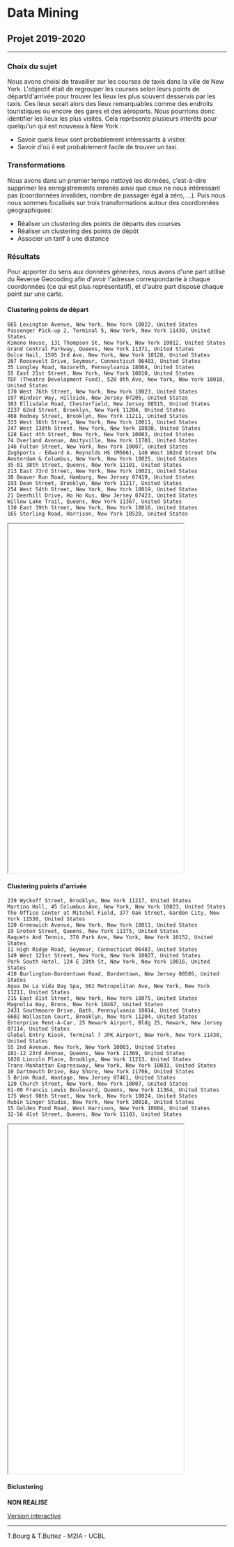 # Data Mining
## Projet 2019-2020

-----------------------------------------
### Choix du sujet

Nous avons choisi de travailler sur les courses de taxis dans la ville de New York.
L'objectif était de regrouper les courses selon leurs points de départ/d'arrivée pour trouver les lieux les plus souvent desservis par les taxis.
Ces lieux serait alors des lieux remarquables comme des endroits touristiques ou encore des gares et des aéroports. 
Nous pourrions donc identifier les lieux les plus visités.
Cela représente plusieurs intérêts pour quelqu'un qui est nouveau à New York : 
- Savoir quels lieux sont probablement intéressants à visiter.
- Savoir d'où il est probablement facile de trouver un taxi.

### Transformations
Nous avons dans un premier temps nettoyé les données, c'est-à-dire supprimer les enregistrements erronés ainsi que ceux ne nous intéressant pas (coordonnées invalides, nombre de passager égal à zéro, ...).
Puis nous nous sommes focalisés sur trois transformations autour des coordonnées géographiques:
- Réaliser un clustering des points de départs des courses
- Réaliser un clustering des points de dépôt
- Associer un tarif à une distance

### Résultats

Pour apporter du sens aux données génerées, nous avons d'une part utilisé du Reverse Geocoding afin d'avoir l'adresse correspondante à chaque coordonnées (ce qui est plus représentatif), et d'autre part disposé chaque point sur une carte.

#### Clustering points de départ

```
665 Lexington Avenue, New York, New York 10022, United States
Passenger Pick-up 2, Terminal 5, New York, New York 11430, United States
Kimono House, 131 Thompson St, New York, New York 10012, United States
Grand Central Parkway, Queens, New York 11371, United States
Dolce Nail, 1595 3rd Ave, New York, New York 10128, United States
267 Roosevelt Drive, Seymour, Connecticut 06483, United States
35 Longley Road, Nazareth, Pennsylvania 18064, United States
55 East 21st Street, New York, New York 10010, United States
TDF (Theatre Development Fund), 520 8th Ave, New York, New York 10018, United States
170 West 76th Street, New York, New York 10023, United States
197 Windsor Way, Hillside, New Jersey 07205, United States
383 Ellisdale Road, Chesterfield, New Jersey 08515, United States
2237 62nd Street, Brooklyn, New York 11204, United States
468 Rodney Street, Brooklyn, New York 11211, United States
333 West 16th Street, New York, New York 10011, United States
247 West 138th Street, New York, New York 10030, United States
128 East 4th Street, New York, New York 10003, United States
74 Overland Avenue, Amityville, New York 11701, United States
146 Fulton Street, New York, New York 10007, United States
ZogSports - Edward A. Reynolds HS (M506), 140 West 102nd Street btw Amsterdam & Columbus, New York, New York 10025, United States
35-01 38th Street, Queens, New York 11101, United States
213 East 73rd Street, New York, New York 10021, United States
38 Beaver Run Road, Hamburg, New Jersey 07419, United States
193 Dean Street, Brooklyn, New York 11217, United States
254 West 54th Street, New York, New York 10019, United States
21 Deerhill Drive, Ho Ho Kus, New Jersey 07423, United States
Willow Lake Trail, Queens, New York 11367, United States
130 East 39th Street, New York, New York 10016, United States
165 Sterling Road, Harrison, New York 10528, United States
````


<iframe src='results/pickup_map.html' width='80%' height='800'>
</iframe>


#### Clustering points d'arrivée

```
239 Wyckoff Street, Brooklyn, New York 11217, United States
Martino Hall, 45 Columbus Ave, New York, New York 10023, United States
The Office Center at Mitchel Field, 377 Oak Street, Garden City, New York 11530, United States
120 Greenwich Avenue, New York, New York 10011, United States
19 Groton Street, Queens, New York 11375, United States
Raquets And Tennis, 370 Park Ave, New York, New York 10152, United States
11 High Ridge Road, Seymour, Connecticut 06483, United States
149 West 121st Street, New York, New York 10027, United States
Park South Hotel, 124 E 28th St, New York, New York 10016, United States
410 Burlington-Bordentown Road, Bordentown, New Jersey 08505, United States
Agua De La Vida Day Spa, 561 Metropolitan Ave, New York, New York 11211, United States
215 East 81st Street, New York, New York 10075, United States
Magnolia Way, Bronx, New York 10467, United States
2431 Southmoore Drive, Bath, Pennsylvania 18014, United States
6602 Wallaston Court, Brooklyn, New York 11204, United States
Enterprise Rent-A-Car, 25 Newark Airport, Bldg 25, Newark, New Jersey 07114, United States
Global Entry Kiosk, Terminal 7 JFK Airport, New York, New York 11430, United States
55 2nd Avenue, New York, New York 10003, United States
101-12 23rd Avenue, Queens, New York 11369, United States
1028 Lincoln Place, Brooklyn, New York 11213, United States
Trans-Manhattan Expressway, New York, New York 10033, United States
10 Dartmouth Drive, Bay Shore, New York 11706, United States
5 Brink Road, Wantage, New Jersey 07461, United States
120 Church Street, New York, New York 10007, United States
61-00 Francis Lewis Boulevard, Queens, New York 11364, United States
175 West 90th Street, New York, New York 10024, United States
Rubin Singer Studio, New York, New York 10018, United States
15 Golden Pond Road, West Harrison, New York 10604, United States
32-56 41st Street, Queens, New York 11103, United States
```


<iframe src='results/dropoff_map.html' width='80%' height='800'>
</iframe>


#### Biclustering

**NON REALISE**

[Version interactive](https://tbourg.github.io/dm/rapport.html)

--------------------------------------
T.Bourg & T.Buttez - M2IA - UCBL
